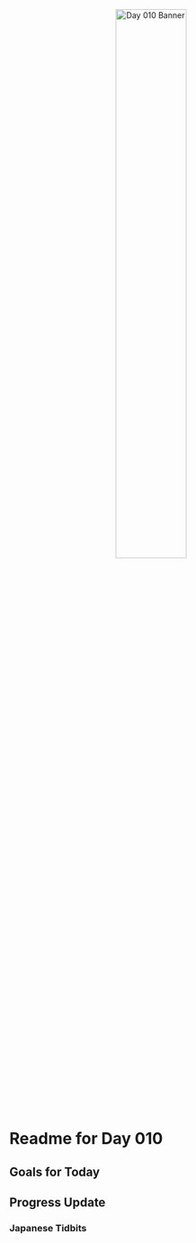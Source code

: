<div align="center">
 <img src="../../Images/image_010.jpg" alt="Day 010 Banner" width="50%">
</div>

# Readme for Day 010

## Goals for Today

## Progress Update

### Japanese Tidbits

